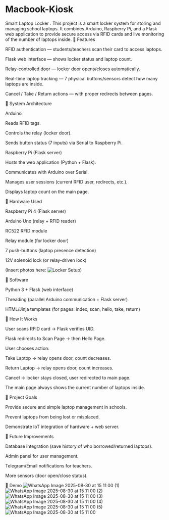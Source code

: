 # Macbook-Kiosk
Smart Laptop Locker . This project is a smart locker system for storing and managing school laptops. It combines Arduino, Raspberry Pi, and a Flask web application to provide secure access via RFID cards and live monitoring of the number of laptops inside.
🔹 Features

RFID authentication — students/teachers scan their card to access laptops.

Flask web interface — shows locker status and laptop count.

Relay-controlled door — locker door opens/closes automatically.

Real-time laptop tracking — 7 physical buttons/sensors detect how many laptops are inside.

Cancel / Take / Return actions — with proper redirects between pages.

🔹 System Architecture

Arduino

Reads RFID tags.

Controls the relay (locker door).

Sends button status (7 inputs) via Serial to Raspberry Pi.

Raspberry Pi (Flask server)

Hosts the web application (Python + Flask).

Communicates with Arduino over Serial.

Manages user sessions (current RFID user, redirects, etc.).

Displays laptop count on the main page.

🔹 Hardware Used

Raspberry Pi 4 (Flask server)

Arduino Uno (relay + RFID reader)

RC522 RFID module

Relay module (for locker door)

7 push-buttons (laptop presence detection)

12V solenoid lock (or relay-driven lock)

(Insert photos here: ![Locker Setup](images/locker.jpg))

🔹 Software

Python 3 + Flask (web interface)

Threading (parallel Arduino communication + Flask server)

HTML/Jinja templates (for pages: index, scan, hello, take, return)

🔹 How It Works

User scans RFID card → Flask verifies UID.

Flask redirects to Scan Page → then Hello Page.

User chooses action:

Take Laptop → relay opens door, count decreases.

Return Laptop → relay opens door, count increases.

Cancel → locker stays closed, user redirected to main page.

The main page always shows the current number of laptops inside.

🔹 Project Goals

Provide secure and simple laptop management in schools.

Prevent laptops from being lost or misplaced.

Demonstrate IoT integration of hardware + web server.

🔹 Future Improvements

Database integration (save history of who borrowed/returned laptops).

Admin panel for user management.

Telegram/Email notifications for teachers.

More sensors (door open/close status).

🔹 Demo
![WhatsApp Image 2025-08-30 at 15 11 00 (1)](https://github.com/user-attachments/assets/a3786fb0-674b-4d68-a2ed-421fe1711342)
![WhatsApp Image 2025-08-30 at 15 11 00 (2)](https://github.com/user-attachments/assets/1f04407a-8d2d-4c0c-94ed-498e947b9095)
![WhatsApp Image 2025-08-30 at 15 11 00 (3)](https://github.com/user-attachments/assets/0bd165e9-c3eb-4089-8c16-03b4b63619e0)
![WhatsApp Image 2025-08-30 at 15 11 00 (4)](https://github.com/user-attachments/assets/b254ce52-c1e3-487e-a6b9-1d74f14e7fbd)
![WhatsApp Image 2025-08-30 at 15 11 00 (5)](https://github.com/user-attachments/assets/c5e7bef5-75da-47e9-996e-d555df80047d)
![WhatsApp Image 2025-08-30 at 15 11 00](https://github.com/user-attachments/assets/2b52bd32-2814-44ef-8e5c-3487b8e55527)
